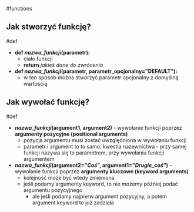 #functions 
## Jak stworzyć funkcję?
#def
- **def *nazwa_funkcji*(parametr):**
	- ciało funkcji
	- **return** *jakieś dane do zwrócenia*
- **def *nazwa_funkcji*(parametr, parametr_opcjonalny="DEFAULT"):**
	- w ten sposób można stworzyć parametr opcjonalny z domyślną wartością

## Jak wywołać funkcję?
#def
- ***nazwa_funkcji*(argument1, argument2)** - wywołanie funkcji poprzez **argumenty pozycyjne (positional arguments)**
	- pozycja argumentu musi zostać uwzględniona w wywołaniu funkcji
	- parametr i argument to to samo, kwestia nazewnictwa - przy samej funkcji nazywa się to parametrem, przy wywołaniu funkcji argumentem
- ***nazwa_funkcji*(argument2="*Coś*", argument1="*Drugie_coś*")** - wywołanie funkcji poprzez **argumenty kluczowe (keyword arguments)**
	- kolejność może być wtedy zmieniona
	- jeśli podamy argumenty keyword, to nie możemy później podać argumentu pozycyjnego
		- ale jeśli podamy najpierw argument pozycyjny, a potem argument keyword to już zadziała